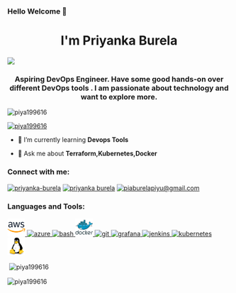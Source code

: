 ### Hello Welcome 👋

<h1 align="center">I'm Priyanka Burela</h1>
<image align="center" width="1200" src="https://cdn.faun.dev/prod/media/public/original_images/DevOps-min.gif">
<h3 align="center">Aspiring DevOps Engineer. Have some good hands-on over different DevOps tools . I am passionate about technology and want to explore more.</h3>

<p align="left"> <img src="https://komarev.com/ghpvc/?username=piya199616&label=Profile%20views&color=0e75b6&style=flat" alt="piya199616" /> </p>

<p align="left"> <a href="https://github.com/ryo-ma/github-profile-trophy"><img src="https://github-profile-trophy.vercel.app/?username=piya199616" alt="piya199616" /></a> </p>

- 🌱 I’m currently learning **Devops Tools**

- 💬 Ask me about **Terraform,Kubernetes,Docker**

<h3 align="left">Connect with me:</h3>
<p align="left">
<a href="https://linkedin.com/in/priyanka-burela" target="blank"><img align="center" src="https://raw.githubusercontent.com/rahuldkjain/github-profile-readme-generator/master/src/images/icons/Social/linked-in-alt.svg" alt="priyanka-burela" height="30" width="40" /></a>
<a href="https://priyanka-burela.hashnode.dev/" target="blank"><img align="center" src="https://raw.githubusercontent.com/rahuldkjain/github-profile-readme-generator/master/src/images/icons/Social/hashnode.svg" alt="priyanka burela" height="30" width="40" /></a>
<a href="https://medium.com/@piaburelapiyu" target="blank"><img align="center" src="https://raw.githubusercontent.com/rahuldkjain/github-profile-readme-generator/master/src/images/icons/Social/medium.svg" alt="piaburelapiyu@gmail.com" height="30" width="40" /></a>
</p>

<h3 align="left">Languages and Tools:</h3>
<p align="left"> <a href="https://aws.amazon.com" target="_blank" rel="noreferrer"> <img src="https://raw.githubusercontent.com/devicons/devicon/master/icons/amazonwebservices/amazonwebservices-original-wordmark.svg" alt="aws" width="40" height="40"/> </a> <a href="https://azure.microsoft.com/en-in/" target="_blank" rel="noreferrer"> <img src="https://www.vectorlogo.zone/logos/microsoft_azure/microsoft_azure-icon.svg" alt="azure" width="40" height="40"/> </a> <a href="https://www.gnu.org/software/bash/" target="_blank" rel="noreferrer"> <img src="https://www.vectorlogo.zone/logos/gnu_bash/gnu_bash-icon.svg" alt="bash" width="40" height="40"/> </a> <a href="https://www.docker.com/" target="_blank" rel="noreferrer"> <img src="https://raw.githubusercontent.com/devicons/devicon/master/icons/docker/docker-original-wordmark.svg" alt="docker" width="40" height="40"/> </a> <a href="https://git-scm.com/" target="_blank" rel="noreferrer"> <img src="https://www.vectorlogo.zone/logos/git-scm/git-scm-icon.svg" alt="git" width="40" height="40"/> </a> <a href="https://grafana.com" target="_blank" rel="noreferrer"> <img src="https://www.vectorlogo.zone/logos/grafana/grafana-icon.svg" alt="grafana" width="40" height="40"/> </a> <a href="https://www.jenkins.io" target="_blank" rel="noreferrer"> <img src="https://www.vectorlogo.zone/logos/jenkins/jenkins-icon.svg" alt="jenkins" width="40" height="40"/> </a> <a href="https://kubernetes.io" target="_blank" rel="noreferrer"> <img src="https://www.vectorlogo.zone/logos/kubernetes/kubernetes-icon.svg" alt="kubernetes" width="40" height="40"/> </a> <a href="https://www.linux.org/" target="_blank" rel="noreferrer"> <img src="https://raw.githubusercontent.com/devicons/devicon/master/icons/linux/linux-original.svg" alt="linux" width="40" height="40"/> </a> </p>

<p>&nbsp;<img align="center" src="https://github-readme-stats.vercel.app/api?username=piya199616&show_icons=true&locale=en" alt="piya199616" /></p>

<p><img align="center" src="https://github-readme-streak-stats.herokuapp.com/?user=piya199616&" alt="piya199616" /></p>


